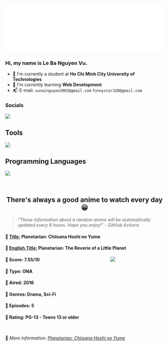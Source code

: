
<img src="svg/nai.svg" />

<br />

<h3>Hi, my name is <strong>Le Ba Nguyen Vu</strong>.</h3>

- 🏫 I'm currently a student at **Ho Chi Minh City University of Technologies**
- 👀 I'm currently learning **Web Development**
- 📬 E-mail: `vunainguyen2002@gmail.com` `funnystar320@gmail.com`


<h3>Socials</h3>
<a target="_blank" href="https://instagram.com/vu.le1352"><img src="https://img.shields.io/badge/Instagram-%23E4405F.svg?style=for-the-badge&logo=Instagram&logoColor=white" /></a>

<p>
  <h2>Tools</h2>
  <a href="https://skillicons.dev">
    <img src="https://skillicons.dev/icons?i=git,dotnet,mongodb,express,react,nodejs,bootstrap,tailwind,laravel,docker&theme=dark" />
  </a>

  <br />

  <h2>Programming Languages</h2>

  <a href="https://skillicons.dev">
    <img src="https://skillicons.dev/icons?i=javascript,typescript,html,css,cs,php&theme=dark" />
  </a>
</p>

<br />

<h2 align="center">There's always a good anime to watch every day 😀</h2>

<blockquote>
<i>
<q>These information about a random anime will be automatically updated every 8 hours. Hope you enjoy!</q> - GitHub Actions
</i>
</blockquote>

<h4>
  <strong>🥭 <u>Title:</u></strong> Planetarian: Chiisana Hoshi no Yume
</h4>

<h4>🌿 <u>English Title:</u> Planetarian: The Reverie of a Little Planet</h4>

<img align="right" width="170" src=https://cdn.myanimelist.net/images/anime/11/80753.jpg />

<h4>🌱 Score: 7.55/10</h4>

<h4>🌲 Type: ONA</h4>

<h4>🌴 Aired: 2016</h4>

<h4>🌵 Genres: Drama, Sci-Fi</h4>

<h4>🥑 Episodes: 5</h4>

<h4>🍏 Rating: PG-13 - Teens 13 or older</h4>

<br />

🍂 *More information: [Planetarian: Chiisana Hoshi no Yume](https://myanimelist.net/anime/33091/Planetarian__Chiisana_Hoshi_no_Yume)*
    